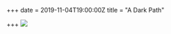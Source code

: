 +++
date = 2019-11-04T19:00:00Z
title = "A Dark Path"

+++
![](https://res.cloudinary.com/tobyblog/image/upload/v1572896765/img/32B59A34-67D0-4B4D-8CF7-1256A42386E0_aqum6n.jpg)